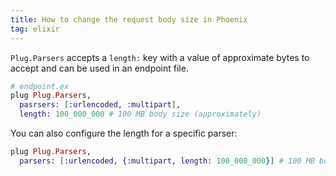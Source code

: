 ```yaml
---
title: How to change the request body size in Phoenix
tag: elixir
---
```


`Plug.Parsers` accepts a `length:` key with a value of approximate bytes to accept and can be used in an endpoint file.

```elixir
# endpoint.ex
plug Plug.Parsers,
  pasrsers: [:urlencoded, :multipart],
  length: 100_000_000 # 100 MB body size (approximately)
```

You can also configure the length for a specific parser:

```elixir
plug Plug.Parsers,
  parsers: [:urlencoded, {:multipart, length: 100_000_000}] # 100 MB body size (approximately)
```
